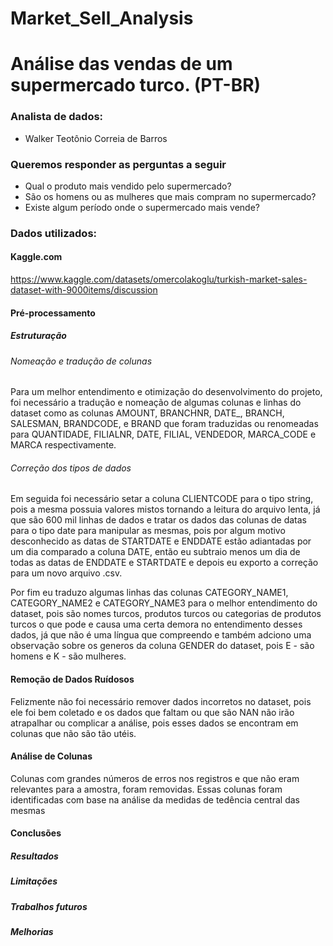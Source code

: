 # Market_Sell_Analysis

# Análise das vendas de um supermercado turco. (PT-BR)

### Analista de dados:
- Walker Teotônio Correia de Barros

### Queremos responder as perguntas a seguir
 -  Qual o produto mais vendido pelo supermercado?
 -  São os homens ou as mulheres que mais compram no supermercado?
 -  Existe algum período onde o supermercado mais vende?

### Dados utilizados:

#### Kaggle.com
https://www.kaggle.com/datasets/omercolakoglu/turkish-market-sales-dataset-with-9000items/discussion

#### Pré-processamento

##### Estruturação

###### Nomeação e tradução de colunas
Para um melhor entendimento e otimização do desenvolvimento do projeto, foi necessário a tradução e nomeação de algumas colunas e linhas do dataset como as colunas AMOUNT, BRANCHNR, DATE_, BRANCH, SALESMAN, BRANDCODE, e BRAND que foram traduzidas ou renomeadas para QUANTIDADE, FILIALNR, DATE, FILIAL, VENDEDOR, MARCA_CODE e MARCA respectivamente.

###### Correção dos tipos de dados
Em seguida foi necessário setar a coluna CLIENTCODE para o tipo string, pois a mesma possuia valores mistos tornando a leitura do arquivo lenta, já que são 600 mil linhas de dados e tratar os dados das colunas de datas para o tipo date para manipular as mesmas, pois por algum motivo desconhecido
as datas de STARTDATE e ENDDATE estão adiantadas por um dia comparado a coluna DATE, então eu subtraio menos um dia de todas as datas de ENDDATE e STARTDATE e depois eu exporto a correção para um novo arquivo .csv.

Por fim eu traduzo algumas linhas das colunas CATEGORY_NAME1, CATEGORY_NAME2 e CATEGORY_NAME3 para o melhor entendimento do dataset, pois são nomes turcos, produtos turcos ou categorias de produtos turcos o que pode e causa uma certa demora no entendimento desses dados, já que não é uma língua que compreendo e também adciono uma observação sobre os generos da coluna GENDER do dataset, pois E - são homens e K - são mulheres.

#### Remoção de Dados Ruídosos 
Felizmente não foi necessário remover dados incorretos no dataset, pois ele foi bem coletado e os dados que faltam ou que são NAN não irão atrapalhar ou complicar a análise, pois esses dados se encontram em colunas que não são tão utéis.

#### Análise de Colunas
Colunas com grandes números de erros nos registros e que não eram relevantes para a amostra, foram removidas. Essas colunas foram identificadas com base na análise da medidas de tedência central das mesmas

#### Conclusões

##### Resultados

##### Limitações 

##### Trabalhos futuros

##### Melhorias
